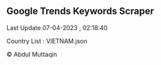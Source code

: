 

## Google Trends Keywords Scraper 
 
Last Update 07-04-2023 , 02:18:40

Country List :
VIETNAM.json



© Abdul Muttaqin 
